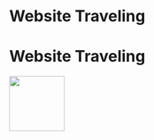 <!DOCTYPE html>
<html lang="en">
<head>
    <meta charset="UTF-8">
    <meta http-equiv="X-UA-Compatible" content="IE=edge">
    <meta name="viewport" content="width=device-width, initial-scale=1.0">
</head>
<body>
    <h1>Website Traveling</h1>
    <h1>Website Traveling</h1>
    <img src="" alt="" width="100" height="100">
</body>
</html>
